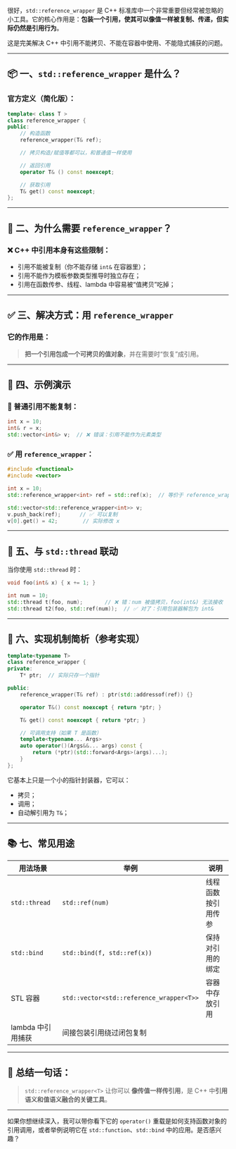 很好，`std::reference_wrapper` 是 C++ 标准库中一个非常重要但经常被忽略的小工具。它的核心作用是：**包装一个引用，使其可以像值一样被复制、传递，但实际仍然是引用行为**。

这是完美解决 C++ 中引用不能拷贝、不能在容器中使用、不能隐式捕获的问题。

---

## 📦 一、`std::reference_wrapper` 是什么？

### 官方定义（简化版）：

```cpp
template< class T >
class reference_wrapper {
public:
    // 构造函数
    reference_wrapper(T& ref);

    // 拷贝构造/赋值等都可以，和普通值一样使用

    // 返回引用
    operator T& () const noexcept;

    // 获取引用
    T& get() const noexcept;
};
```

---

## 🧠 二、为什么需要 `reference_wrapper`？

### ❌ C++ 中引用本身有这些限制：

* 引用不能被复制（你不能存储 `int&` 在容器里）；
* 引用不能作为模板参数类型推导时独立存在；
* 引用在函数传参、线程、lambda 中容易被“值拷贝”吃掉；

---

## ✅ 三、解决方式：用 `reference_wrapper`

### 它的作用是：

> **把一个引用包成一个可拷贝的值对象**，并在需要时“恢复”成引用。

---

## 🧪 四、示例演示

### 🔴 普通引用不能复制：

```cpp
int x = 10;
int& r = x;
std::vector<int&> v;  // ❌ 错误：引用不能作为元素类型
```

### ✅ 用 `reference_wrapper`：

```cpp
#include <functional>
#include <vector>

int x = 10;
std::reference_wrapper<int> ref = std::ref(x);  // 等价于 reference_wrapper<int>(x)

std::vector<std::reference_wrapper<int>> v;
v.push_back(ref);      // ✅ 可以复制
v[0].get() = 42;        // 实际修改 x
```

---

## 🧵 五、与 `std::thread` 联动

当你使用 `std::thread` 时：

```cpp
void foo(int& x) { x += 1; }

int num = 10;
std::thread t(foo, num);       // ❌ 错：num 被值拷贝，foo(int&) 无法接收
std::thread t2(foo, std::ref(num));  // ✅ 对了：引用包装器解包为 int&
```

---

## 🔧 六、实现机制简析（参考实现）

```cpp
template<typename T>
class reference_wrapper {
private:
    T* ptr;  // 实际只存一个指针

public:
    reference_wrapper(T& ref) : ptr(std::addressof(ref)) {}

    operator T&() const noexcept { return *ptr; }

    T& get() const noexcept { return *ptr; }

    // 可调用支持（如果 T 是函数）
    template<typename... Args>
    auto operator()(Args&&... args) const {
        return (*ptr)(std::forward<Args>(args)...);
    }
};
```

它基本上只是一个小的指针封装器，它可以：

* 拷贝；
* 调用；
* 自动解引用为 `T&`；

---

## 📚 七、常见用途

| 用法场景          | 举例                                       | 说明        |
| ------------- | ---------------------------------------- | --------- |
| `std::thread` | `std::ref(num)`                          | 线程函数按引用传参 |
| `std::bind`   | `std::bind(f, std::ref(x))`              | 保持对引用的绑定  |
| STL 容器        | `std::vector<std::reference_wrapper<T>>` | 容器中存放引用   |
| lambda 中引用捕获  | 间接包装引用绕过闭包复制                             |           |

---

## 🎯 总结一句话：

> `std::reference_wrapper<T>` 让你可以 **像传值一样传引用**，是 C++ 中**引用语义和值语义融合的关键工具**。

---

如果你想继续深入，我可以带你看下它的 `operator()` 重载是如何支持函数对象的引用调用，或者举例说明它在 `std::function`、`std::bind` 中的应用。是否感兴趣？
